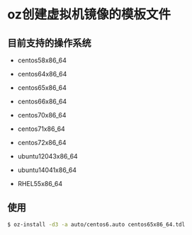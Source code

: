 # oz创建虚拟机镜像的模板文件

## 目前支持的操作系统
* centos58x86_64
* centos64x86_64
* centos65x86_64
* centos66x86_64
* centos70x86_64
* centos71x86_64
* centos72x86_64

* ubuntu12043x86_64
* ubuntu14041x86_64

* RHEL55x86_64

## 使用
``` bash
$ oz-install -d3 -a auto/centos6.auto centos65x86_64.tdl
```
